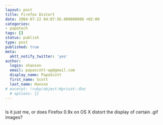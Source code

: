 ```yaml
---
layout: post
title: Firefox Distort
date: 2004-07-22 04:07:56.000000000 +02:00
categories:
- papatech
tags: []
status: publish
type: post
published: true
meta:
  aktt_notify_twitter: 'yes'
author:
  login: shanson
  email: papascott-wp@gmail.com
  display_name: PapaScott
  first_name: Scott
  last_name: Hanson
# excerpt: !ruby/object:Hpricot::Doc
  # options: {}
---
```

<p><img src="http://www.papascott.de/wordpress/wp-content/uploads/2004/07/pm_distort.gif" alt="" /></p>
<p>Is it just me, or does Firefox 0.9x on OS X distort the display of certain .gif images?</p>
